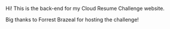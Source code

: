 Hi! This is the back-end for my Cloud Resume Challenge website.

Big thanks to Forrest Brazeal for hosting the challenge!

